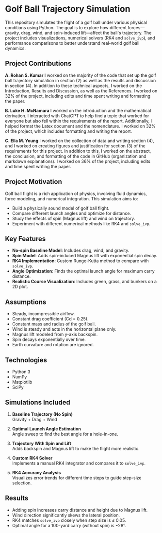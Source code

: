 # Golf Ball Trajectory Simulation 

This repository simulates the flight of a golf ball under various physical conditions using Python. The goal is to explore how different forces—gravity, drag, wind, and spin-induced lift—affect the ball's trajectory. The project includes visualizations, numerical solvers (RK4 and `solve_ivp`), and performance comparisons to better understand real-world golf ball dynamics.

## Project Contributions

**A. Rohan S. Kumar**
I worked on the majority of the code that set up the golf ball trajectory simulation in section (2) as well as the
results and discussion in section (4). In addition to these technical aspects, I worked on the Introduction, Results and
Discussion, as well as the References. I worked on 32% of the project, including edits and time spent writing and
formatting the paper.

**B. Luke H. McNamara**
I worked on the introduction and the mathematical derivation. I interacted with ChatGPT to help find a topic that
worked for everyone but also fell within the requirements of the report. Additionally, I helped format the Latex document
and the nomenclature. I worked on 32% of the project, which includes formatting and writing the report.

**C. Ella M. Young**
I worked on the collection of data and writing section (4), and I worked on creating figures and justification for
section (3) of the requirements for this project. In addition to this, I worked on the abstract, the conclusion, and
formatting of the code in GitHub (organization and markdown explanations). I worked on 36% of the project, including
edits and time spent writing the paper.

## Project Motivation

Golf ball flight is a rich application of physics, involving fluid dynamics, force modeling, and numerical integration. This simulation aims to:

- Build a physically sound model of golf ball flight.
- Compare different launch angles and optimize for distance.
- Study the effects of spin (Magnus lift) and wind on trajectory.
- Experiment with different numerical methods like RK4 and `solve_ivp`.

## Key Features

- **No-spin Baseline Model**: Includes drag, wind, and gravity.
- **Spin Model**: Adds spin-induced Magnus lift with exponential spin decay.
- **RK4 Implementation**: Custom Runge-Kutta method to compare with `solve_ivp`.
- **Angle Optimization**: Finds the optimal launch angle for maximum carry distance.
- **Realistic Course Visualization**: Includes green, grass, and bunkers on a 2D plot.

## Assumptions

- Steady, incompressible airflow.
- Constant drag coefficient (Cd = 0.25).
- Constant mass and radius of the golf ball.
- Wind is steady and acts in the horizontal plane only.
- Magnus lift modeled from y-axis backspin.
- Spin decays exponentially over time.
- Earth curvature and rotation are ignored.

## Technologies

- Python 3
- NumPy
- Matplotlib
- SciPy

## Simulations Included

1. **Baseline Trajectory (No Spin)**  
   Gravity + Drag + Wind

2. **Optimal Launch Angle Estimation**  
   Angle sweep to find the best angle for a hole-in-one.

3. **Trajectory With Spin and Lift**  
   Adds backspin and Magnus lift to make the flight more realistic.

4. **Custom RK4 Solver**  
   Implements a manual RK4 integrator and compares it to `solve_ivp`.

5. **RK4 Accuracy Analysis**  
   Visualizes error trends for different time steps to guide step-size selection.

## Results

- Adding spin increases carry distance and height due to Magnus lift.
- Wind direction significantly skews the lateral position.
- RK4 matches `solve_ivp` closely when step size is ≤ 0.05.
- Optimal angle for a 100-yard carry (without spin) is ~28°.

